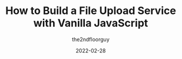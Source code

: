 ---
author: the2ndfloorguy
date: 2022-02-28
publisher: logrocket
tags:
  - javascript
target_url: https://blog.logrocket.com/how-to-build-file-upload-service-vanilla-javascript/
title: How to Build a File Upload Service with Vanilla JavaScript
---